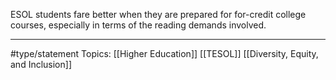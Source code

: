 ESOL students fare better when they are prepared for for-credit college courses, especially in terms of the reading demands involved.

* * *
#type/statement Topics: [[Higher Education]] [[TESOL]] [[Diversity, Equity, and Inclusion]]
